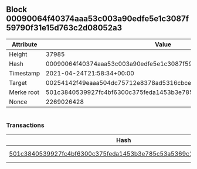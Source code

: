 ## Block 00090064f40374aaa53c003a90edfe5e1c3087f59790f31e15d763c2d08052a3

Attribute | Value
--- | ---
Height | 37985
Hash | 00090064f40374aaa53c003a90edfe5e1c3087f59790f31e15d763c2d08052a3
Timestamp | 2021-04-24T21:58:34+00:00
Target | 00254142f49eaaa504dc75712e8378ad5316cbcead634704b3734b6271167cc4
Merke root | 501c3840539927fc4bf6300c375feda1453b3e785c53a5369c19b80ce548f9f1
Nonce | 2269026428

```

```

### Transactions

Hash | Amount
--- | ---
[501c3840539927fc4bf6300c375feda1453b3e785c53a5369c19b80ce548f9f1](501c3840539927fc4bf6300c375feda1453b3e785c53a5369c19b80ce548f9f1.md) | 10.00000000 SKEPTI 

